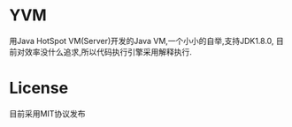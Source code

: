 # YVM
用Java HotSpot VM(Server)开发的Java VM,一个小小的自举,支持JDK1.8.0,
目前对效率没什么追求,所以代码执行引擎采用解释执行.


# License
目前采用MIT协议发布

